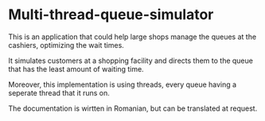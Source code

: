 # Multi-thread-queue-simulator
This is an application that could help large shops manage the queues at the cashiers, optimizing the wait times.

It simulates customers at a shopping facility and directs them to the queue that has the least amount of waiting time.

Moreover, this implementation is using threads, every queue having a seperate thread that it runs on.

The documentation is wirtten in Romanian, but can be translated at request.
